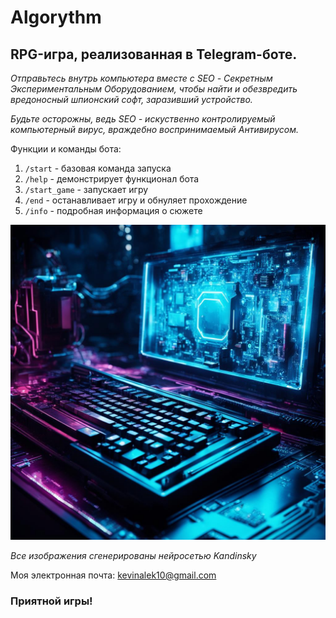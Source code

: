 # Algorythm
## RPG-игра, реализованная в Telegram-боте.
*Отправьтесь внутрь компьютера вместе с SEO - Секретным Экспериментальным Оборудованием, чтобы найти и обезвредить вредоносный шпионский софт, заразивший устройство.*

*Будьте осторожны, ведь SEO - искуственно контролируемый компьютерный вирус, враждебно воспринимаемый Антивирусом.*

Функции и команды бота:
1. `/start` - базовая команда запуска
2. `/help` - демонстрирует функционал бота
3. `/start_game` - запускает игру
4. `/end` - останавливает игру и обнуляет прохождение
5. `/info` - подробная информация о сюжете

![взлом компьютера](Arts/Алгоритм.png)

*Все изображения сгенерированы нейросетью Kandinsky*

Моя электронная почта: kevinalek10@gmail.com
### **Приятной игры!**
